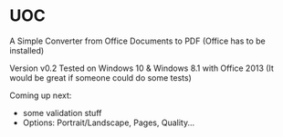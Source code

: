 # UOC
A Simple Converter from Office Documents to PDF
(Office has to be installed)

Version v0.2
Tested on Windows 10 & Windows 8.1 with Office 2013
(It would be great if someone could do some tests)

Coming up next:
- some validation stuff
- Options: Portrait/Landscape, Pages, Quality...
